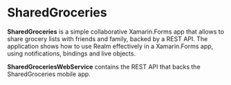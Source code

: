 # SharedGroceries

**SharedGroceries** is a simple collaborative Xamarin.Forms app that allows to share grocery lists with friends and family, backed by a REST API. The application shows how to use Realm effectively in a Xamarin.Forms app, using notifications, bindings and live objects.

**SharedGroceriesWebService** contains the REST API that backs the SharedGroceries mobile app.
